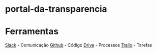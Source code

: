 # portal-da-transparencia

# Ferramentas
  [Slack](https://fabrica-ufg.slack.com/messages) - Comunicação
  [Github](https://github.com/fabrica-ufg-2017-2/portal-da-transparencia/) - Código
  [Drive](https://drive.google.com/open?id=0B7jMzvpjqKobX0FBS0FTZzdrdEE) - Processos
  [Trello](https://trello.com/fabricadesoftwarees2017) - Tarefas
